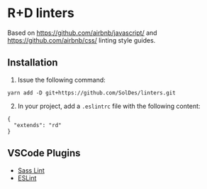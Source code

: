 # R+D linters

Based on https://github.com/airbnb/javascript/ and https://github.com/airbnb/css/ linting style guides.

## Installation
1. Issue the following command:
```
yarn add -D git+https://github.com/SolDes/linters.git
```
2. In your project, add a `.eslintrc` file with the following content:
```
{
  "extends": "rd"
}
```

## VSCode Plugins
- [Sass Lint](https://marketplace.visualstudio.com/items?itemName=glen-84.sass-lint)
- [ESLint](https://marketplace.visualstudio.com/items?itemName=dbaeumer.vscode-eslint)
